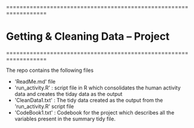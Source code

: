 ==================================================================
# Getting & Cleaning Data – Project 

==================================================================

The repo contains the following files
 - 'ReadMe.md' file
 - 'run_activity.R'  : script file in R which consolidates the human activity data and creates the tiday data as the output
 - 'CleanData1.txt' : The tidy data created as the output from the 'run_activity.R' script file
 - 'CodeBook1.txt' : Codebook for the project which describes all the variables present in the summary tidy file.


